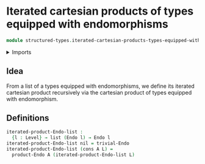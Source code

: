 # Iterated cartesian products of types equipped with endomorphisms

```agda
module structured-types.iterated-cartesian-products-types-equipped-with-endomorphisms where
```

<details><summary>Imports</summary>

```agda
open import foundation.universe-levels

open import lists.lists

open import structured-types.cartesian-products-types-equipped-with-endomorphisms
open import structured-types.types-equipped-with-endomorphisms
```

</details>

## Idea

From a list of a types equipped with endomorphisms, we define its iterated
cartesian product recursively via the cartesian product of types equipped with
endomorphism.

## Definitions

```agda
iterated-product-Endo-list :
  {l : Level} → list (Endo l) → Endo l
iterated-product-Endo-list nil = trivial-Endo
iterated-product-Endo-list (cons A L) =
  product-Endo A (iterated-product-Endo-list L)
```

